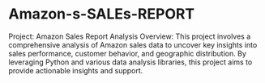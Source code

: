 # Amazon-s-SALEs-REPORT
Project: Amazon Sales Report Analysis Overview: This project involves a comprehensive analysis of Amazon sales data to uncover key insights into sales performance, customer behavior, and geographic distribution. By leveraging Python and various data analysis libraries, this project aims to provide actionable insights and support.
